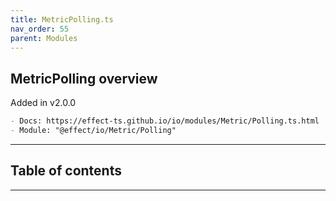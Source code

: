```yaml
---
title: MetricPolling.ts
nav_order: 55
parent: Modules
---
```


## MetricPolling overview

Added in v2.0.0

```md
- Docs: https://effect-ts.github.io/io/modules/Metric/Polling.ts.html
- Module: "@effect/io/Metric/Polling"
```

---

<h2 class="text-delta">Table of contents</h2>

---
